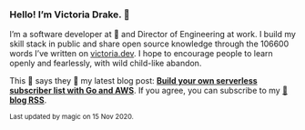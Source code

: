 ### Hello! I’m Victoria Drake. 👋

I’m a software developer at 💜 and Director of Engineering at work. I build my skill stack in public and share open source knowledge through the 106600 words I’ve written on [victoria.dev](https://victoria.dev). I hope to encourage people to learn openly and fearlessly, with wild child-like abandon.

This 💩 says they 🤷 my latest blog post: **[Build your own serverless subscriber list with Go and AWS](https://victoria.dev/blog/build-your-own-serverless-subscriber-list-with-go-and-aws/)**. If you agree, you can subscribe to my [📡 **blog RSS**](https://victoria.dev/index.xml).

<sub>Last updated by magic on 15 Nov 2020.</sub>
